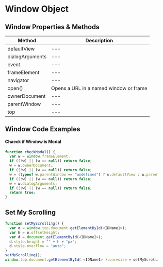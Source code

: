 # Window Object

## Window Properties & Methods
| Method | Description |
| --- | --- | 
| defaultView   | --- | 
| dialogArguments  | --- | 
| event   | --- | 
| frameElement   | --- | 
| navigator   | --- | 
| open() | Opens a URL in a named window or frame |
| ownerDocument   | --- | 
| parentWindow   | --- | 
| top   | --- | 

## Window Code Examples

#### Chaeck if Window is Modal
```javascript
function checkModal() {
  var w = window.frameElement;
  if ((!w) || (w == null)) return false;
  w = w.ownerDocument;
  if ((!w) || (w == null)) return false;
  w = (typeof w.parentWindow == "undefined") ? w.defaultView : w.parentWindow;
  if ((!w) || (w == null)) return false;
  w = w.dialogArguments;
  if ((!w) || (w == null)) return false;
  return true;
}
```

## Set My Scrolling
```javascript
function setMyScrolling() {
  var o = window.top.document.getElementById(<IDName1>);
  var h = o.offsetHeight;
  var d = document.getElementById(<IDName2>);
  d.style.height = "" + h + "px";
  d.style.overflow = "auto";
}
setMyScrolling();
window.top.document.getElementById( <IDName1> ).onresize = setMyScrolling;
```

